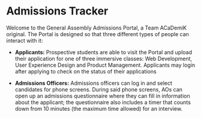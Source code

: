# Admissions Tracker

Welcome to the General Assembly Admissions Portal, a Team ACaDemiK original. The Portal is designed
so that three different types of people can interact with it:

* **Applicants:** Prospective students are able to visit the Portal and upload their application for
one of three immersive classes: Web Development, User Experience Design and Product Management. Applicants
may login after applying to check on the status of their applications

* **Admissions Officers:** Admissions officers can log in and select candidates for phone screens. During 
said phone screens, AOs can open up an admissions questionnaire where they can fill in information about the
applicant; the questionnaire also includes a timer that counts down from 10 minutes (the maximum time allowed) 
for an interview.